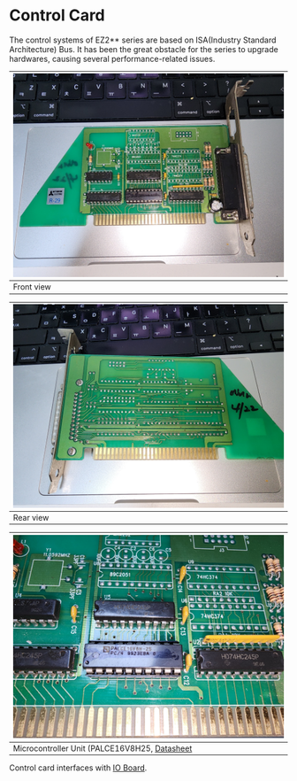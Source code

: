 # Control Card
The control systems of EZ2** series are based on ISA(Industry Standard Architecture) Bus. It has been the great obstacle for the series to upgrade hardwares, causing several performance-related issues.

|![Front view of the control card.](images/isa-control-card-front.jpg)|
|---|
|Front view|

|![Rear view of the control card.](images/isa-control-card-rear.jpg)|
|---|
|Rear view|

|![Microcontroller Unit of the control card.](images/isa-control-card-mcu.jpg)|
|---|
|Microcontroller Unit (PALCE16V8H25, [Datasheet](datasheets/PALCE16V8.PDF)|

Control card interfaces with [IO Board](IO_BOARD.md).
